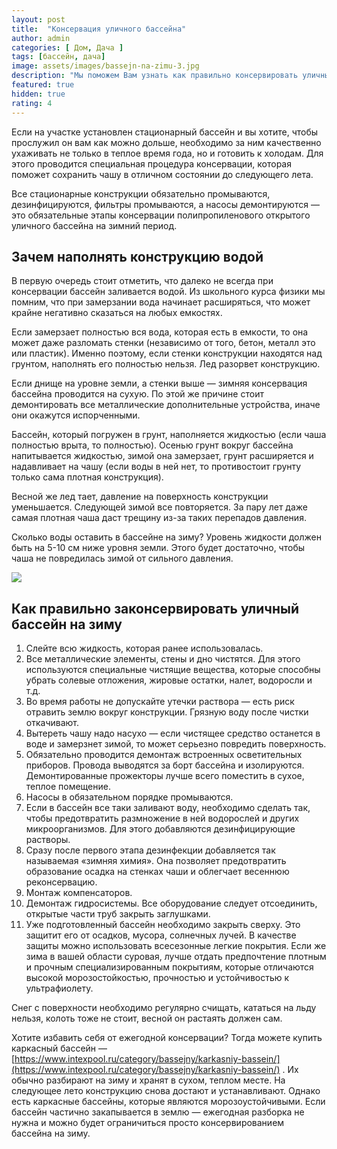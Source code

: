 ```yaml
---
layout: post
title:  "Консервация уличного бассейна"
author: admin
categories: [ Дом, Дача ]
tags: [бассейн, дача]
image: assets/images/bassejn-na-zimu-3.jpg
description: "Мы поможем Вам узнать как правильно консервировать уличный бассейн на зиму, сколько воды оставить - все секреты и тонкости"
featured: true
hidden: true
rating: 4
---
```

Если на участке установлен стационарный бассейн и вы хотите, чтобы прослужил он вам как можно дольше, необходимо за ним качественно ухаживать не только в теплое время года, но и готовить к холодам. Для этого проводится специальная процедура консервации, которая поможет сохранить чашу в отличном состоянии до следующего лета.

Все стационарные конструкции обязательно промываются, дезинфицируются, фильтры промываются, а насосы демонтируются — это обязательные этапы консервации полипропиленового открытого уличного бассейна на зимний период.

## Зачем наполнять конструкцию водой

В первую очередь стоит отметить, что далеко не всегда при консервации бассейн заливается водой. Из школьного курса физики мы помним, что при замерзании вода начинает расширяться, что может крайне негативно сказаться на любых емкостях.

Если замерзает полностью вся вода, которая есть в емкости, то она может даже разломать стенки (независимо от того, бетон, металл это или пластик). Именно поэтому, если стенки конструкции находятся над грунтом, наполнять его полностью нельзя. Лед разорвет конструкцию.

Если днище на уровне земли, а стенки выше — зимняя консервация бассейна проводится на сухую. По этой же причине стоит демонтировать все металлические дополнительные устройства, иначе они окажутся испорченными.

Бассейн, который погружен в грунт, наполняется жидкостью (если чаша полностью врыта, то полностью). Осенью грунт вокруг бассейна напитывается жидкостью, зимой она замерзает, грунт расширяется и надавливает на чашу (если воды в ней нет, то противостоит грунту только сама плотная конструкция).

Весной же лед тает, давление на поверхность конструкции уменьшается. Следующей зимой все повторяется. За пару лет даже самая плотная чаша даст трещину из-за таких перепадов давления.

Сколько воды оставить в бассейне на зиму? Уровень жидкости должен быть на 5-10 см ниже уровня земли. Этого будет достаточно, чтобы чаша не повредилась зимой от сильного давления.

![](//assets/images/bassejn-na-zimu-3.jpg)

## Как правильно законсервировать уличный бассейн на зиму

1. Слейте всю жидкость, которая ранее использовалась.
2. Все металлические элементы, стены и дно чистятся. Для этого используются специальные чистящие вещества, которые способны убрать солевые отложения, жировые остатки, налет, водоросли и т.д.
3. Во время работы не допускайте утечки раствора — есть риск отравить землю вокруг конструкции. Грязную воду после чистки откачивают.
4. Вытереть чашу надо насухо — если чистящее средство останется в воде и замерзнет зимой, то может серьезно повредить поверхность.
5. Обязательно проводится демонтаж встроенных осветительных приборов. Провода выводятся за борт бассейна и изолируются. Демонтированные прожекторы лучше всего поместить в сухое, теплое помещение.
6. Насосы в обязательном порядке промываются.
7. Если в бассейн все таки заливают воду, необходимо сделать так, чтобы предотвратить размножение в ней водорослей и других микроорганизмов. Для этого добавляются дезинфицирующие растворы.
8. Сразу после первого этапа дезинфекции добавляется так называемая «зимняя химия». Она позволяет предотвратить образование осадка на стенках чаши и облегчает весеннюю реконсервацию.
9. Монтаж компенсаторов.
10. Демонтаж гидросистемы. Все оборудование следует отсоединить, открытые части труб закрыть заглушками.
11. Уже подготовленный бассейн необходимо закрыть сверху. Это защитит его от осадков, мусора, солнечных лучей. В качестве защиты можно использовать всесезонные легкие покрытия. Если же зима в вашей области суровая, лучше отдать предпочтение плотным и прочным специализированным покрытиям, которые отличаются высокой морозостойкостью, прочностью и устойчивостью к ультрафиолету.

Снег с поверхности необходимо регулярно счищать, кататься на льду нельзя, колоть тоже не стоит, весной он растаять должен сам.

Хотите избавить себя от ежегодной консервации? Тогда можете купить каркасный бассейн — [https://www.intexpool.ru/category/bassejny/karkasniy-bassein/](https://www.intexpool.ru/category/bassejny/karkasniy-bassein/) . Их обычно разбирают на зиму и хранят в сухом, теплом месте. На следующее лето конструкцию снова достают и устанавливают. Однако есть каркасные бассейны, которые являются морозоустойчивыми. Если бассейн частично закапывается в землю — ежегодная разборка не нужна и можно будет ограничиться просто консервированием бассейна на зиму.

